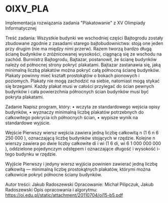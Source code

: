 # OIXV_PLA
Implementacja rozwiązania zadania "Plakatowanie" z XV Olimpiady Informatycznej

Treść zadania:
Wszystkie budynki we wschodniej części Bajtogrodu zostały zbudowane zgodnie z zasadami
starego bajtobudownictwa: stoją one jeden przy drugim (nie ma między nimi przerw). Razem
tworzą bardzo długą ścianę budynków o zróżnicowanej wysokości, ciągnącą się ze wschodu na
zachód.
Burmistrz Bajtogrodu, Bajtazar, postanowił, że ścianę budynków należy od północnej
strony pokryć plakatami. Bajtazar zastanawia się, jaką minimalną liczbą plakatów można
pokryć całą północną ścianę budynków. Plakaty powinny mieć kształt prostokątów o bokach
pionowych i poziomych. Plakaty nie mogą zachodzić na siebie, natomiast mogą stykać
się brzegami. Każdy plakat musi w całości przylegać do ścian pewnych budynków i cała
powierzchnia północnych ścian budynków musi być pokryta plakatami.

Zadanie
Napisz program, który:
• wczyta ze standardowego wejścia opisy budynków,
• wyznaczy minimalną liczbę plakatów potrzebnych do całkowitego pokrycia ich północnych
ścian,
• wypisze wynik na standardowe wyjście.

Wejście
Pierwszy wiersz wejścia zawiera jedną liczbę całkowitą n (1 6 n 6 250 000 ), oznaczającą
liczbę budynków stojących w rzędzie. Kolejne n wierszy zawiera po dwie liczby całkowite di
i wi (1 6 di, wi 6 1 000 000 000 ), oddzielone pojedynczym odstępem i oznaczające długość
i wysokość i-tego budynku w rzędzie.

Wyjście
Pierwszy i jedyny wiersz wyjścia powinien zawierać jedną liczbę całkowitą — minimalną liczbę
prostokątnych plakatów, którymi można całkowicie pokryć północne ściany budynków.

Autor treści: Jakub Radoszewski
Opracowanie: Michał Pilipczuk, Jakub Radoszewski
Opis opracowania i algorytmu: https://oi.edu.pl/static/attachment/20110704/oi15-b5.pdf
